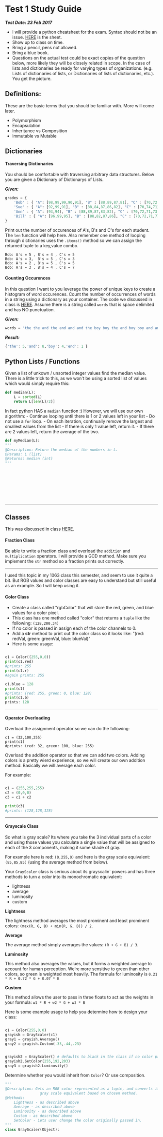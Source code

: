 # Test 1 Study Guide
***Test Date: 23 Feb 2017***

- I will provide a python cheatsheet for the exam. Syntax should not be an issue. [HERE](https://github.com/rugbyprof/2143-ObjectOrientedProgramming/blob/master/Resources/python_cheatsheet.md) is the sheet.
- Show up to class on time. 
- Bring a pencil, pens not allowed.
- Bring a blue book.
- Questions on the actual test could be exact copies of the question below, more likely they will be closely related in scope. In the case of lists and dictionaries be ready for varying types of organizations. (e.g. Lists of dictionaries of lists, or Dictionaries of lists of dictionaries, etc.). You get the picture. 

## Definitions:

These are the basic terms that you should be familiar with. More will come later.

- Polymorphism
- Encapsulation
- Inheritance vs Composition
- Immutable vs Mutable 



## Dictionaries

#### Traversing Dictionaries

You should be comfortable with traversing arbitrary data structures. Below you are given a Dictionary of Dictionarys of Lists.

***Given:***

```python
grades = {
    'Bob' : { "A": [98,99,99,90,91], "B" : [88,89,87,81], "C" : [70,72,71,77,75]},
    'Sue' : { "A": [92,99,91], "B" : [88,84,87,86,82], "C" : [70,74,71]},
    'Ann' : { "A": [93,94], "B" : [88,89,87,83,82], "C" : [70,72,71,73,75]},
    'Bill' : { "A": [96,99,95], "B" : [88,82,87,86], "C" : [70,72,71,77,71,75,75]}
}
```
Print out the number of occurences of A's, B's and C's for each student. The `len` function will help here.
Also remember one method of looping through dictionaries uses the `.items()` method so we can assign the returned
tuple to a key,value combo.

```
Bob: A's = 5 , B's = 4 , C's = 5
Bob: A's = 3,  B's = 5 , C's = 3
Bob: A's = 2 , B's = 5 , C's = 5
Bob: A's = 3 , B's = 4 , C's = 7
```

#### Counting Occurences

In this question I want to you leverage the power of unique keys to create a histogram of word occurences. Count the number of occurrences of words in a string using a dictionary as your container. The code we discussed in class is [HERE](https://github.com/rugbyprof/2143-ObjectOrientedProgramming/blob/master/ClassLectures/day3b.py).  Assume there is a string
called `words` that is space delimited and has NO punctuation. 

***Given:***
```python
words = "the the and the and and and the boy boy the and boy boy and and and end"
```

***Result:***
```python
{'the': 5,'and': 8,'boy': 4,'end': 1 }
```

## Python Lists / Functions

Given a list of unkown / unsorted integer values find the median value. There is a little trick to this, as we won't be using a sorted list of values which would simply require this:

```python
def median(L):
    L = sorted(L)
    return L[len(L)/2)]
```
In fact python HAS a `median` function :) However, we will use our own algorithm:
    - Continue looping until there is 1 or 2 values left in your list
    - Do not use a `for` loop.
    - On each iteration, continually remove the largest and smallest values from the list
    - If there is only 1 value left, return it. 
    - If there are 2 values left, return the average of the two.

```python
def myMedian(L):
""" 
@Description: Return the median of the numbers in L.
@Params: L (list)
@Returns: median (int)
"""










```
-----

## Classes

This was discussed in class [HERE](https://github.com/rugbyprof/2143-ObjectOrientedProgramming/blob/master/ClassLectures/day3a.py). 

#### Fraction Class
Be able to write a fraction class and overload the `addition` and `multiplication` operators. I will provide a GCD method. Make sure you implement the `str` method so a fraction prints out correctly.

-----

I used this topic in my 1063 class this semester, and seem to use it quite a bit. But RGB values and color classes are easy to understand but still useful as an example. So I will keep using it.

#### Color Class

- Create a class called "rgbColor" that will store the red, green, and blue values for a color pixel.
- This class has one method called "color" that returns a `tuple` like the following: `(128,200,34)`
- If no color is passed in assign each of the color channels to 0. 
- Add a __str__ method to print out the color class so it looks like: "(red: redVal, green: greenVal, blue: blueVal)"
- Here is some usage:

```python

c1 = Color((255,0,0))
print(c1.red)
#prints: 255
print(c1.r)
#again prints: 255

c1.blue = 128
print(c1)
#prints: (red: 255, green: 0, blue: 128)
print(c1.b)
prints: 128
```

-----

#### Operator Overloading
Overload the assignment operator so we can do the following:

```
c1 = (32,100,255)
print(c1)
#prints: (red: 32, green: 100, blue: 255)

```

Overload the addition operator so that we can add two colors. Adding colors is a pretty wierd experience, so we will create our own addition method. Basically we will average each color. 

For example:

```python

c1 = (255,255,255)
c2 = (0,0,0)
c3 = c1 + c2

print(c3)
#prints: (128,128,128)
```

-----

#### Grayscale Class

So what is gray scale? Its where you take the 3 individual parts of a color and using those values you calculate a single value that will be assigned to each of the 3 components, making it some shade of gray.
 
For example here is red: `(0,255,0)` and here is the gray scale equivalent: `(85,85,85)` (using the average method from below).

Your `GrayScaler` class is serious about its grayscalin` powers and has three methods to turn a color into its monochromatic equivalent:
- lightness
- average
- luminosity
- custom

**Lightness**

The lightness method averages the most prominent and least prominent colors: `(max(R, G, B) + min(R, G, B)) / 2`.

**Average**

The average method simply averages the values: `(R + G + B) / 3`.

**Luminosity**

This method also averages the values, but it forms a weighted average to account for human perception. We’re more sensitive to green than other colors, so green is weighted most heavily. The formula for luminosity is `0.21 * R + 0.72 * G + 0.07 * B`

**Custom**

This method allows the user to pass in three floats to act as the weights in your formula: `w1 * R + w2 * G + w3 * B`

Here is some example usage to help you determine how to design your class:

```python

c1 = Color(255,0,0)
grayish = GrayScaler(c1)
gray1 = grayish.Average()
gray2 = grayish.Custom(.33,.44,.23)


grayish2 = GrayScaler() # defaults to black in the class if no color provided
grayish2.SetColor(255,192,203)
gray3 = grayish2.Luminosity()
```

Determine whether you would inherit from `Color`? Or use composition.

```python
"""
@Description: Gets an RGB color represented as a tuple, and converts it to a 
				gray scale equivalent based on chosen method.
@Methods:
    Lightness - as described above
    Average - as described above
    Luminosity - as described above
    Custom - as described above
    SetColor - Lets user change the color originally passed in.
"""
class GrayScaler(Object):













```
